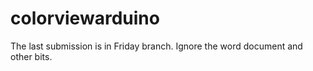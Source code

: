 # colorviewarduino

The last submission is in Friday branch.
Ignore the word document and other bits.
